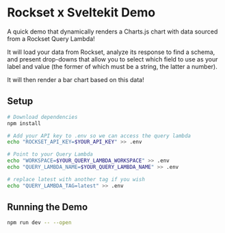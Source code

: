 # Rockset x Sveltekit Demo

A quick demo that dynamically renders a Charts.js chart with data sourced from a Rockset Query Lambda!

It will load your data from Rockset, analyze its response to find a schema,
and present drop-downs that allow you to select which field to use as your
label and value (the former of which must be a string, the latter a number).

It will then render a bar chart based on this data!

## Setup

```bash
# Download dependencies
npm install

# Add your API key to .env so we can access the query lambda
echo "ROCKSET_API_KEY=$YOUR_API_KEY" >> .env

# Point to your Query Lambda
echo "WORKSPACE=$YOUR_QUERY_LAMBDA_WORKSPACE" >> .env
echo "QUERY_LAMBDA_NAME=$YOUR_QUERY_LAMBDA_NAME" >> .env

# replace latest with another tag if you wish
echo "QUERY_LAMBDA_TAG=latest" >> .env
```

## Running the Demo

```bash
npm run dev -- --open
```
